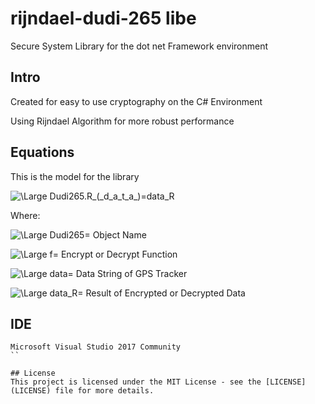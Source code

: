 # rijndael-dudi-265 libe
Secure System Library for the dot net Framework environment

## Intro
Created for easy to use cryptography on the C# Environment

Using Rijndael Algorithm for more robust performance

## Equations
This is the model for the library

<img src="https://latex.codecogs.com/svg.latex?\Large&space;Dudi265.f_(_d_a_t_a_)=data_R" title="\Large Dudi265.R_(_d_a_t_a_)=data_R" />

Where:

<img src="https://latex.codecogs.com/svg.latex?\Large&space;Dudi265=" title="\Large Dudi265=" /> Object Name

<img src="https://latex.codecogs.com/svg.latex?\Large&space;f=" title="\Large f=" /> Encrypt or Decrypt Function

<img src="https://latex.codecogs.com/svg.latex?\Large&space;data=" title="\Large data=" /> Data String of GPS Tracker 

<img src="https://latex.codecogs.com/svg.latex?\Large&space;data_R=" title="\Large data_R=" /> Result of Encrypted or Decrypted Data

## IDE

```
Microsoft Visual Studio 2017 Community
``

## License
This project is licensed under the MIT License - see the [LICENSE](LICENSE) file for more details.

